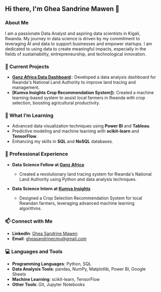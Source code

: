 ## Hi there, I'm Ghea Sandrine Mawen 👋


### About Me

I am a passionate Data Analyst and aspiring data scientists in Kigali, Rwanda. My journey in data science is driven by my commitment to leveraging AI and data to support businesses and empower startups. I am dedicated to using data to create meaningful impacts, especially in the fields of sustainability, entrepreneurship, and technological innovation.

### 🔭 Current Projects

- **[Ganz Africa Data Dashboard](https://aiarl9-didier-ngamije.shinyapps.io/LandTransactionDashboard/)**:: Developed a data analysis dashboard for Rwanda's National Land Authority to improve land tracing and management.
- **[Kumva Insights Crop Recommendation System])**: Created a machine learning-based system to assist local farmers in Rwanda with crop selection, boosting agricultural productivity.


### 🌱 What I’m Learning

- Advanced data visualization techniques using **Power BI** and **Tableau**.
- Predictive modeling and machine learning with **scikit-learn** and **TensorFlow**.
- Enhancing my skills in **SQL** and **NoSQL** databases.

### 💼 Professional Experience

- **Data Science Fellow at [Ganz Africa](https://ganzafrica.org/)**
  - Created a revolutionary land tracing system for Rwanda's National Land Authority using Python and data analysis techniques.

- **Data Science Intern at [Kumva Insights](https://kumva.io/)**
  - Designed a Crop Selection Recommendation System for local Rwandan farmers, leveraging advanced machine learning algorithms.


### 📫 Connect with Me

- **LinkedIn**: [Ghea Sandrine Mawen](https://www.linkedin.com/in/ghea-sandrine-mawen-076185211/)
- **Email**: gheasandrinecmu@gmail.com

### 💻 Languages and Tools

- **Programming Languages**: Python, SQL
- **Data Analysis Tools**: pandas, NumPy, Matplotlib, Power BI, Google Sheets
- **Machine Learning**: scikit-learn, TensorFlow
- **Other Tools**: Git, Jupyter Notebooks


